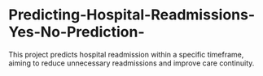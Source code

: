 # Predicting-Hospital-Readmissions-Yes-No-Prediction-
This project predicts hospital readmission within a specific timeframe, aiming to reduce unnecessary readmissions and improve care continuity.
